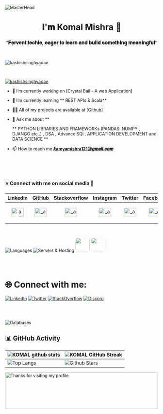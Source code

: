 ![MasterHead](https://user-images.githubusercontent.com/74038190/225813708-98b745f2-7d22-48cf-9150-083f1b00d6c9.gif)

<h1 align="center">𝐈'𝐦 Komal Mishra 🌸 </h1>
<h3 align="center">"𝐅𝐞𝐫𝐯𝐞𝐧𝐭 𝐭𝐞𝐜𝐡𝐢𝐞, 𝐞𝐚𝐠𝐞𝐫 𝐭𝐨 𝐥𝐞𝐚𝐫𝐧 𝐚𝐧𝐝 𝐛𝐮𝐢𝐥𝐝 𝐬𝐨𝐦𝐞𝐭𝐡𝐢𝐧𝐠 𝐦𝐞𝐚𝐧𝐢𝐧𝐠𝐟𝐮𝐥"</h3>
<!-- <br> -->
<!-- <img align="right" alt="Coding" width="400" src="https://user-images.githubusercontent.com/74038190/219923809-b86dc415-a0c2-4a38-bc88-ad6cf06395a8.gif">
<br> -->
<br>

<p align="left"> <img src="https://komarev.com/ghpvc/?username=kashishsinghyadav&label=Profile%20views&color=0e75b6&style=flat" alt="kashishsinghyadav" /> </p>

<br>

<p align="left"> <a href="https://github.com/ryo-ma/github-profile-trophy"><img src="https://github-profile-trophy.vercel.app/?username=kashishsinghyadav" alt="kashishsinghyadav" /></a> </p>

- 🔭 I’m currently working on [Crystal Ball - A web Application]

- 🌱 I’m currently learning ** REST APIs & Scala**
<!-- - 👯 I’m looking to collaborate on **𝑭𝒂𝒄𝒆 𝒓𝒆𝒄𝒐𝒈𝒊𝒏𝒂𝒕𝒊𝒐𝒏 𝒇𝒐𝒓 𝒕𝒓𝒂𝒏𝒔𝒂𝒄𝒕𝒊𝒐𝒏 𝒔𝒚𝒔𝒕𝒆m** -->
- 👨‍💻 All of my projects are available at [Github]

- 💬 Ask me about **
  
   **
    PYTHON LIBRARIES AND FRAMEWORKs (PANDAS ,NUMPY , DJANGO etc..) , DSA , Advance SQl , APPLICATION DEVELOPMENT and DATA SCIENCE **

- 📫 How to reach me **𝒌amyamishra121@𝒈𝒎𝒂𝒊𝒍.𝒄𝒐𝒎**


<br>

<!-- <h2>⚙️ Projects  </h2>

| <h3>Name</h3> | <h3>Github Repo</h3> | <h3>Techstack</h3> | <h3>Live</h3> | <h3>TimeLine</h3> |
|-----------|-----------|-----------|-----------|-----------|
| GitHub Peek - View and Follow | [Code](https://github.com/kashishsinghyadav) | ```WEB APPLICATION DEVELOPMENT``` ```IOT``` ```ML``` | [Demo-Drive](https://github.com/kashishsinghyadav) | AUG 22 - SEP 23 |
| VoiceVista -Speech-to-Sign-language-Translator | [Code](https://github.com/kashishsinghyadav/VoiceVista-voice-to-sign-converter/) | ```EasyGui``` ```PyAudio``` ```Google Speech API``` ```python``` ```NLP``` ``` Sphix``` | [Demo-Drive](https://github.com/kashishsinghyadav/VoiceVista-voice-to-sign-converter/) | Dec 23 -  Present |
| Jobwave - an online job portal | [Code](https://github.com/kashishsinghyadav/Jobwave-Online-job-portal) | ```HTML``` ```CSS``` ```Javascript``` ```python``` ```django``` ```sqlite``` | [Demo-Drive](https://github.com/kashishsinghyadav/Jobwave-Online-job-portal) | Jul 23 - AUG 23 |
| Weather forecast app | [Code](https://github.com/kashishsinghyadav/Weather-App-with-Python-Django) | ```Machine Learning``` ```Linear Regression``` ```Html,Css,Js``` ```python``` ```djnago``` ```mysql```| [Demo-Drive](https://github.com/kashishsinghyadav/Weather-App-with-Python-Django) | Jul 23 - AUG 22 |
| Docter -Patient Appointment system | [Code](https://github.com/kashishsinghyadav/Docter-appointment-application) | ```Html,Css,Js``` ```PYTHON-django ``` ```Google place api``` ```database-sqlite```| [Demo-Drive](https://github.com/kashishsinghyadav/Docter-appointment-application) | Jan 23 - Mar 23 |
| Telegram Based Home Automation | [Code](https://github.com/kashishsinghyadav/Telegram-based-home-automation) | ```IOT``` ```Embeded c``` ```Telegram api``` ```Blynk server``` | [Demo-Drive](https://github.com/kashishsinghyadav/Telegram-based-home-automation) | Oct 22 - Dec 22 |
| Portfolio| [Code](https://github.com/kashishsinghyadav/portfolio) | ```Html``` ```Css-Bootstrap``` ```js``` ```react``` | [Live](https://kashishsingh.vercel.app/) | Aug22 - SEP 22 |
|Heart Rate Monitoring Using IOT| [Code](https://github.com/kashishsinghyadav/Heart-Rate-moniter-system-using-iot) | ```ESP8266``` ```ECG-SENSOR``` ```SPo2-sensor``` ```Oled``` ```Blynk server```| [Demo-Drive](https://github.com/kashishsinghyadav/Heart-Rate-moniter-system-using-iot) | SEP22 - Nov 22 |

-->
<br>

<br>

<!--<h2 align="left">📄 Certificate</h2>

- Qualifier Coding Ninjas- CODEKAZE, Qualifier of Round 2 Global Rank 899 and collage rank 14. [Certificate](https://drive.google.com/file/d/1rEN9BCHKDOVU_bYXwCn3dq0ELSqvoJlh/view)
- Code Gladiators semifinalist,It is coding competition to identify top innovative programmers.
- Knight at Leetcode (1859)[Profile](https://leetcode.com/Kashish_singh_yadav_20/)
- Google ux/ui Design Professional certificate-providing by GOOGLE(COURSERA)[Certificate](https://drive.google.com/file/d/1h9cesxndg05YcxAU5Wxjy_hHEkkXsh9I/view)
- AI Engineering research Certificate , providing by IBM.  [Certificate](https://drive.google.com/file/d/1p8ccVXm9pKy9T1rZie56v9Nk8GV8Gm-W/view)
- ML,Nosql Assessment Passed on Linkedln: Passed in the top 5% among 1.5M participants. 
[Certificate](https://www.linkedin.com/in/kashish-singh-939a10222/)
-->


<h3 align="left">⭐ Connect with me on social media 📲 </h3>


| Linkedin | GitHub | Stackoverflow | Instagram | Twitter | Facebook |
|-----------|-----------|-----------|-----------|-----------|-----------|
| <p align="center"><a href="https://www.linkedin.com/in/komal-mishra-309979224/" target="blank"><img align="center" src="https://raw.githubusercontent.com/rahuldkjain/github-profile-readme-generator/master/src/images/icons/Social/linked-in-alt.svg" alt="amitmaity" height="30" width="40" /></a></p> | <p align="center"> <a href="https://github.com/komalmishra121" target="blank"><img align="center" src="https://raw.githubusercontent.com/rahuldkjain/github-profile-readme-generator/master/src/images/icons/Social/github.svg" alt="_ansuman_behera_/" height="30" width="40" /></a> </p> | <p align="center"><a href="https://stackoverflow.com/users/22652093/kashish-singh" target="blank"><img align="center" src="https://raw.githubusercontent.com/rahuldkjain/github-profile-readme-generator/master/src/images/icons/Social/stack-overflow.svg" alt="_ansuman_behera_/" height="30" width="40" /></a> </p> | <p align="center"><img align="center" src="https://raw.githubusercontent.com/rahuldkjain/github-profile-readme-generator/master/src/images/icons/Social/instagram.svg" alt="_ansuman_behera_/" height="30" width="40" /></a></p> |<p align="center"> <a href="https://twitter.com/Komalmi55619991" target="blank"><img align="center" src="https://raw.githubusercontent.com/rahuldkjain/github-profile-readme-generator/master/src/images/icons/Social/twitter.svg" alt="_ansuman_behera_/" height="30" width="40" /></a> </p>|<p align="center"> <a href="#" target="blank"><img align="center" src="https://raw.githubusercontent.com/rahuldkjain/github-profile-readme-generator/master/src/images/icons/Social/facebook.svg" alt="_ansuman_behera_/" height="30" width="40" /></a></p> |
   
<br>



<!---<h3 align="left">Languages and Tools:</h3>
<p align="left"> <a href="https://www.arduino.cc/" target="_blank" rel="noreferrer"> <img src="https://cdn.worldvectorlogo.com/logos/arduino-1.svg" alt="arduino" width="40" height="40"/> </a> <a href="https://aws.amazon.com" target="_blank" rel="noreferrer"> <img src="https://raw.githubusercontent.com/devicons/devicon/master/icons/amazonwebservices/amazonwebservices-original-wordmark.svg" alt="aws" width="40" height="40"/> </a> <a href="https://getbootstrap.com" target="_blank" rel="noreferrer"> <img src="https://raw.githubusercontent.com/devicons/devicon/master/icons/bootstrap/bootstrap-plain-wordmark.svg" alt="bootstrap" width="40" height="40"/> </a> <a href="https://www.cprogramming.com/" target="_blank" rel="noreferrer"> <img src="https://raw.githubusercontent.com/devicons/devicon/master/icons/c/c-original.svg" alt="c" width="40" height="40"/> </a> <a href="https://www.w3schools.com/css/" target="_blank" rel="noreferrer"> <img src="https://raw.githubusercontent.com/devicons/devicon/master/icons/css3/css3-original-wordmark.svg" alt="css3" width="40" height="40"/> </a> <a href="https://d3js.org/" target="_blank" rel="noreferrer"> <img src="https://raw.githubusercontent.com/devicons/devicon/master/icons/d3js/d3js-original.svg" alt="d3js" width="40" height="40"/> </a> <a href="https://www.djangoproject.com/" target="_blank" rel="noreferrer"> <img src="https://cdn.worldvectorlogo.com/logos/django.svg" alt="django" width="40" height="40"/> </a>  <a href="https://flask.palletsprojects.com/" target="_blank" rel="noreferrer"> <img src="https://www.vectorlogo.zone/logos/pocoo_flask/pocoo_flask-icon.svg" alt="flask" width="40" height="40"/> </a>  <a href="https://git-scm.com/" target="_blank" rel="noreferrer"> <img src="https://www.vectorlogo.zone/logos/git-scm/git-scm-icon.svg" alt="git" width="40" height="40"/> </a> <a href="https://www.w3.org/html/" target="_blank" rel="noreferrer"> <img src="https://raw.githubusercontent.com/devicons/devicon/master/icons/html5/html5-original-wordmark.svg" alt="html5" width="40" height="40"/> </a> <a href="https://developer.mozilla.org/en-US/docs/Web/JavaScript" target="_blank" rel="noreferrer"> <img src="https://raw.githubusercontent.com/devicons/devicon/master/icons/javascript/javascript-original.svg" alt="javascript" width="40" height="40"/> </a> <a href="https://www.mongodb.com/" target="_blank" rel="noreferrer"> <img src="https://raw.githubusercontent.com/devicons/devicon/master/icons/mongodb/mongodb-original-wordmark.svg" alt="mongodb" width="40" height="40"/> </a> <a href="https://www.postgresql.org" target="_blank" rel="noreferrer"> <img src="https://raw.githubusercontent.com/devicons/devicon/master/icons/postgresql/postgresql-original-wordmark.svg" alt="postgresql" width="40" height="40"/> </a> <a href="https://postman.com" target="_blank" rel="noreferrer"> <img src="https://www.vectorlogo.zone/logos/getpostman/getpostman-icon.svg" alt="postman" width="40" height="40"/> </a> <a href="https://pugjs.org" target="_blank" rel="noreferrer"> <img src="https://cdn.worldvectorlogo.com/logos/pug.svg" alt="pug" width="40" height="40"/> </a> <a href="https://www.python.org" target="_blank" rel="noreferrer"> <img src="https://raw.githubusercontent.com/devicons/devicon/master/icons/python/python-original.svg" alt="python" width="40" height="40"/> </a> <a href="https://reactjs.org/" target="_blank" rel="noreferrer"> <img src="https://raw.githubusercontent.com/devicons/devicon/master/icons/react/react-original-wordmark.svg" alt="react" width="40" height="40"/> </a> <a href="https://www.sqlite.org/" target="_blank" rel="noreferrer"> <img src="https://www.vectorlogo.zone/logos/sqlite/sqlite-icon.svg" alt="sqlite" width="40" height="40"/> </a> </p>
<br> --->



![Languages](https://skillicons.dev/icons?i=javascript,java,python,typescript,c,cpp,cs,bash,css,solidity,kotlin&perline=11)
![Servers & Hosting](https://skillicons.dev/icons?i=vercel,heroku,gcp) <img src="https://github.com/AhmarZaidi/AhmarZaidi/assets/71930390/1a091a2c-4b7f-44c1-a249-1d95d9b41ffc" height="47px" style="border-radius: 20%;"></img> <img src="https://github.com/AhmarZaidi/AhmarZaidi/assets/71930390/063f1a42-8b48-4bae-9839-5b87c6a841c2" height="47px" style="border-radius: 20%;"></img>

<br/>
<br/>

# 🌐 Connect with me:
[![LinkedIn](https://skillicons.dev/icons?i=linkedin)](https://linkedin.com/in/ahmarzaidi) [![Twitter](https://skillicons.dev/icons?i=twitter)](https://twitter.com/ahmar__zaidi) [![StackOverflow](https://skillicons.dev/icons?i=stackoverflow)](https://stackoverflow.com/users/19726929/ahmar?tab=topactivity)  [![Discord](https://skillicons.dev/icons?i=discord)](https://discord.com/users/spikee07) 
&emsp;

</p>

<br/>
<br/>

![Databases](https://skillicons.dev/icons?i=mongo,mysql,postgres,firebase&perline=11)



## 📊 GitHub Activity
| ![KOMAL github stats](https://github-readme-stats.vercel.app/api?username=komalmishra121&show_icons=true&theme=radical) | ![KOMAL GitHub Streak](https://github-readme-streak-stats.herokuapp.com/?user=komalmishra121&theme=radical)                                                                                                           |
| --------------------------------------------------------------------------------------------------------------------------------- | ----------------------------------------------------------------------------------------------------------------------------------------------------------------------------------------------------------------- |
| ![Top Langs](https://github-readme-stats.vercel.app/api/top-langs/?username=kashishsinghyadav&langs_count=8&theme=radical&layout=compact) | ![Github Stars](https://github-readme-stats.vercel.app/api?username=komalmishra121&show_icons=true&locale=en&count_private=true&hide_rank=true&custom_title=My%20GitHub%20Stats&disable_animations=true&theme=radical) |

<img height="120" alt="Thanks for visiting my profile" width="100%" src="https://github.com/dibyendu415/dibyendu415/blob/master/marquee.svg" />
